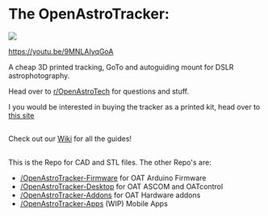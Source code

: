 # The OpenAstroTracker:

![](https://i.imgur.com/5ENuuHv.jpg)

https://youtu.be/9MNLAIyqGoA

A cheap 3D printed tracking, GoTo and autoguiding mount for DSLR astrophotography.

Head over to [r/OpenAstroTech](https://www.reddit.com/r/OpenAstroTech/) for questions and stuff.

I you would be interested in buying the tracker as a printed kit, head over to [this site](https://openastrotech.com/products/)

##

Check out our [Wiki](https://wiki.openastrotech.com/wiki/OpenAstroTracker) for all the guides!

##

This is the Repo for CAD and STL files. The other Repo's are:
 - [/OpenAstroTracker-Firmware](https://github.com/OpenAstroTech/OpenAstroTracker-Firmware) for OAT Arduino Firmware
 - [/OpenAstroTracker-Desktop](https://github.com/OpenAstroTech/OpenAstroTracker-Desktop) for OAT ASCOM and OATcontrol
 - [/OpenAstroTracker-Addons](https://github.com/OpenAstroTech/OpenAstroTracker-Addons) for OAT Hardware addons 
 - [/OpenAstroTracker-Apps](https://github.com/OpenAstroTech/OpenAstroTracker-Apps) (WIP) Mobile Apps